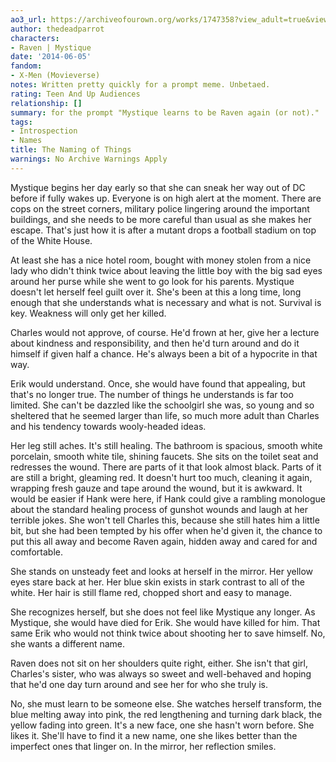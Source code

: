 ```yaml
---
ao3_url: https://archiveofourown.org/works/1747358?view_adult=true&view_full_work=true
author: thedeadparrot
characters:
- Raven | Mystique
date: '2014-06-05'
fandom:
- X-Men (Movieverse)
notes: Written pretty quickly for a prompt meme. Unbetaed.
rating: Teen And Up Audiences
relationship: []
summary: for the prompt "Mystique learns to be Raven again (or not)."
tags:
- Introspection
- Names
title: The Naming of Things
warnings: No Archive Warnings Apply
---
```


Mystique begins her day early so that she can sneak her way out of DC before if fully wakes up. Everyone is on high alert at the moment. There are cops on the street corners, military police lingering around the important buildings, and she needs to be more careful than usual as she makes her escape. That's just how it is after a mutant drops a football stadium on top of the White House.

At least she has a nice hotel room, bought with money stolen from a nice lady who didn't think twice about leaving the little boy with the big sad eyes around her purse while she went to go look for his parents. Mystique doesn't let herself feel guilt over it. She's been at this a long time, long enough that she understands what is necessary and what is not. Survival is key. Weakness will only get her killed.

Charles would not approve, of course. He'd frown at her, give her a lecture about kindness and responsibility, and then he'd turn around and do it himself if given half a chance. He's always been a bit of a hypocrite in that way.

Erik would understand. Once, she would have found that appealing, but that's no longer true. The number of things he understands is far too limited. She can't be dazzled like the schoolgirl she was, so young and so sheltered that he seemed larger than life, so much more adult than Charles and his tendency towards wooly-headed ideas.

Her leg still aches. It's still healing. The bathroom is spacious, smooth white porcelain, smooth white tile, shining faucets. She sits on the toilet seat and redresses the wound. There are parts of it that look almost black. Parts of it are still a bright, gleaming red. It doesn't hurt too much, cleaning it again, wrapping fresh gauze and tape around the wound, but it is awkward. It would be easier if Hank were here, if Hank could give a rambling monologue about the standard healing process of gunshot wounds and laugh at her terrible jokes. She won't tell Charles this, because she still hates him a little bit, but she had been tempted by his offer when he'd given it, the chance to put this all away and become Raven again, hidden away and cared for and comfortable.

She stands on unsteady feet and looks at herself in the mirror. Her yellow eyes stare back at her. Her blue skin exists in stark contrast to all of the white. Her hair is still flame red, chopped short and easy to manage.

She recognizes herself, but she does not feel like Mystique any longer. As Mystique, she would have died for Erik. She would have killed for him. That same Erik who would not think twice about shooting her to save himself. No, she wants a different name.

Raven does not sit on her shoulders quite right, either. She isn't that girl, Charles's sister, who was always so sweet and well-behaved and hoping that he'd one day turn around and see her for who she truly is.

No, she must learn to be someone else. She watches herself transform, the blue melting away into pink, the red lengthening and turning dark black, the yellow fading into green. It's a new face, one she hasn't worn before. She likes it. She'll have to find it a new name, one she likes better than the imperfect ones that linger on. In the mirror, her reflection smiles.